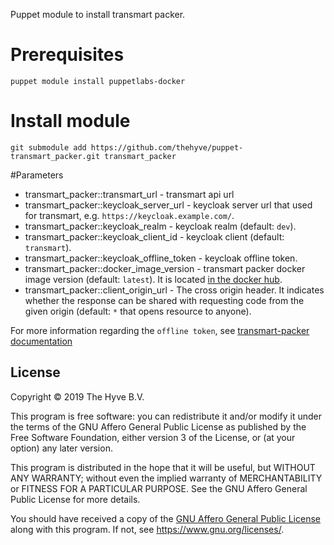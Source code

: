 Puppet module to install transmart packer.

# Prerequisites

	puppet module install puppetlabs-docker

# Install module

	git submodule add https://github.com/thehyve/puppet-transmart_packer.git transmart_packer

#Parameters

 - transmart_packer::transmart_url - transmart api url
 - transmart_packer::keycloak_server_url - keycloak server url that used for transmart, e.g. `https://keycloak.example.com/`.
 - transmart_packer::keycloak_realm - keycloak realm (default: `dev`).
 - transmart_packer::keycloak_client_id - keycloak client (default: `transmart`).
 - transmart_packer::keycloak_offline_token - keycloak offline token.
 - transmart_packer::docker_image_version - transmart packer docker image version (default: `latest`). It is located [in the docker hub](https://hub.docker.com/r/thehyve/transmart-packer/).
 - transmart_packer::client_origin_url - The cross origin header. It indicates whether the response can be shared with requesting code from the given origin (default: `*` that opens resource to anyone).
 
 For more information regarding the `offline token`, see [transmart-packer documentation](https://github.com/thehyve/transmart-packer#running)
 ## License
 Copyright &copy; 2019 The Hyve B.V.
 
 This program is free software: you can redistribute it and/or modify
 it under the terms of the GNU Affero General Public License as
 published by the Free Software Foundation, either version 3 of the
 License, or (at your option) any later version.
 
 This program is distributed in the hope that it will be useful,
 but WITHOUT ANY WARRANTY; without even the implied warranty of
 MERCHANTABILITY or FITNESS FOR A PARTICULAR PURPOSE. See the
 GNU Affero General Public License for more details.
 
 You should have received a copy of the [GNU Affero General Public License](LICENSE)
 along with this program. If not, see https://www.gnu.org/licenses/.
